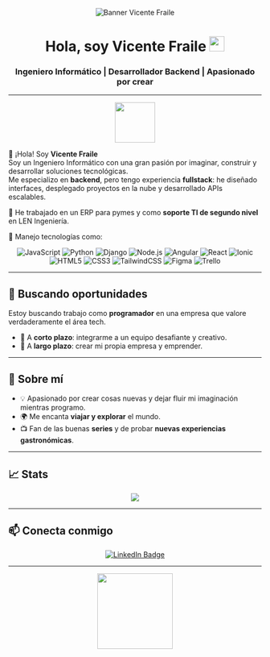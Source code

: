 <p align="center">
  <img src="assets/banner.png" alt="Banner Vicente Fraile"/>
</p>

<h1 align="center">Hola, soy Vicente Fraile <img src="https://github.com/TheDudeThatCode/TheDudeThatCode/blob/6bd69ddcf3118726abbcf0aa0e0c5b6e712886b4/Assets/Hi.gif?raw=true" width="30px"></h1>

<h3 align="center">Ingeniero Informático | Desarrollador Backend | Apasionado por crear</h3>

---

<p align="center">
  <img src="https://github.com/TheDudeThatCode/TheDudeThatCode/blob/6bd69ddcf3118726abbcf0aa0e0c5b6e712886b4/Assets/Rocket.gif?raw=true" width="80px">
</p>

👋 ¡Hola! Soy **Vicente Fraile**  
Soy un Ingeniero Informático con una gran pasión por imaginar, construir y desarrollar soluciones tecnológicas.  
Me especializo en **backend**, pero tengo experiencia **fullstack**: he diseñado interfaces, desplegado proyectos en la nube y desarrollado APIs escalables.

💼 He trabajado en un ERP para pymes y como **soporte TI de segundo nivel** en LEN Ingeniería.

🔧 Manejo tecnologías como:

<div align="center">
  
![JavaScript](https://img.shields.io/badge/-JavaScript-F7DF1E?style=for-the-badge&logo=javascript&logoColor=000)
![Python](https://img.shields.io/badge/-Python-3776AB?style=for-the-badge&logo=python&logoColor=white)
![Django](https://img.shields.io/badge/-Django-092E20?style=for-the-badge&logo=django&logoColor=white)
![Node.js](https://img.shields.io/badge/-Node.js-339933?style=for-the-badge&logo=node.js&logoColor=white)
![Angular](https://img.shields.io/badge/-Angular-DD0031?style=for-the-badge&logo=angular&logoColor=white)
![React](https://img.shields.io/badge/-React-20232A?style=for-the-badge&logo=react&logoColor=61DAFB)
![Ionic](https://img.shields.io/badge/-Ionic-3880FF?style=for-the-badge&logo=ionic&logoColor=white)
![HTML5](https://img.shields.io/badge/-HTML5-E34F26?style=for-the-badge&logo=html5&logoColor=white)
![CSS3](https://img.shields.io/badge/-CSS3-1572B6?style=for-the-badge&logo=css3)
![TailwindCSS](https://img.shields.io/badge/-Tailwind%20CSS-38B2AC?style=for-the-badge&logo=tailwind-css&logoColor=white)
![Figma](https://img.shields.io/badge/-Figma-F24E1E?style=for-the-badge&logo=figma&logoColor=white)
![Trello](https://img.shields.io/badge/-Trello-0052CC?style=for-the-badge&logo=trello&logoColor=white)

</div>

---

## 🚀 Buscando oportunidades

Estoy buscando trabajo como **programador** en una empresa que valore verdaderamente el área tech.

- 🔹 A **corto plazo**: integrarme a un equipo desafiante y creativo.  
- 🔹 A **largo plazo**: crear mi propia empresa y emprender.

---

## 🎯 Sobre mí

- 💡 Apasionado por crear cosas nuevas y dejar fluir mi imaginación mientras programo.  
- 🌍 Me encanta **viajar y explorar** el mundo.  
- 📺 Fan de las buenas **series** y de probar **nuevas experiencias gastronómicas**.

---

## 📈 Stats

<p align="center">
  <img src="https://github-readme-stats.vercel.app/api?username=mrx7819&show_icons=true&theme=react&hide_border=false&bg_color=0D1117" />
</p>

---

## 📫 Conecta conmigo

<p align="center">
  <a href="https://www.linkedin.com/in/vicentefraile/" target="_blank">
    <img src="https://img.shields.io/badge/LinkedIn-Vicente%20Fraile-blue?style=for-the-badge&logo=linkedin" alt="LinkedIn Badge"/>
  </a>
</p>

---

<p align="center">
  <img src="https://github.com/TheDudeThatCode/TheDudeThatCode/blob/6bd69ddcf3118726abbcf0aa0e0c5b6e712886b4/Assets/Mario_Hello_Big.gif?raw=true" width="150px">
</p>
